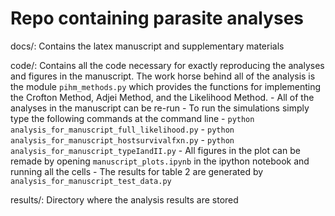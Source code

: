 # Repo containing parasite analyses

docs/: Contains the latex manuscript and supplementary materials

code/: Contains all the code necessary for exactly reproducing the 
analyses and figures in the manuscript. The work horse behind all of the analysis is the module `pihm_methods.py` which provides the functions for implementing the Crofton Method, Adjei Method, and the Likelihood Method. 
    - All of the analyses in the manuscript can be re-run
    - To run the simulations simply type the following commands at the command line
    - `python analysis_for_manuscript_full_likelihood.py`
    - `python analysis_for_manuscript_hostsurvivalfxn.py`
    - `python analysis_for_manuscript_typeIandII.py`
    - All figures in the plot can be remade by opening `manuscript_plots.ipynb` in the ipython notebook and running all the cells
    - The results for table 2 are generated by `analysis_for_manuscript_test_data.py`

results/: Directory where the analysis results are stored
